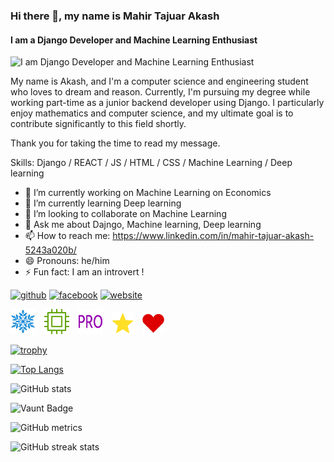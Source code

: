 ### Hi there 👋, my name is Mahir Tajuar Akash 
#### I am a Django Developer and Machine Learning Enthusiast 
![I am Django Developer and Machine Learning Enthusiast ](https://media.licdn.com/dms/image/v2/D4D16AQEQQ-dTwP6-QQ/profile-displaybackgroundimage-shrink_350_1400/profile-displaybackgroundimage-shrink_350_1400/0/1715582747156?e=1732147200&v=beta&t=2QjlQLEetx54DJSA3xbipg-xC1TFMV1PbVFOe31kyDg)

My name is Akash, and I'm a computer science and engineering student who loves to dream and reason. Currently, I'm pursuing my degree while working part-time as a junior backend developer using Django. I particularly enjoy mathematics and computer science, and my ultimate goal is to contribute significantly to this field shortly. 

Thank you for taking the time to read my message.

Skills: Django / REACT / JS / HTML / CSS / Machine Learning / Deep learning

- 🔭 I’m currently working on Machine Learning on Economics 
- 🌱 I’m currently learning Deep learning 
- 👯 I’m looking to collaborate on Machine Learning 
- 💬 Ask me about Dajngo, Machine learning, Deep learning  
- 📫 How to reach me: https://www.linkedin.com/in/mahir-tajuar-akash-5243a020b/ 
- 😄 Pronouns: he/him 
- ⚡ Fun fact: I am an introvert ! 


[<img src='https://cdn.jsdelivr.net/npm/simple-icons@3.0.1/icons/github.svg' alt='github' height='40'>](https://github.com/https://github.com/tajuar-akash-hub)  [<img src='https://cdn.jsdelivr.net/npm/simple-icons@3.0.1/icons/facebook.svg' alt='facebook' height='40'>](https://www.facebook.com/https://www.facebook.com/tajuar.akash.programmer/)  [<img src='https://cdn.jsdelivr.net/npm/simple-icons@3.0.1/icons/icloud.svg' alt='website' height='40'>](https://tajuar-akash-hub.github.io/My_portfolio/?fbclid=IwY2xjawFaMV9leHRuA2FlbQIxMAABHf7LprWP6zVt50Sbnaq_vBxGy0FNBmW_qX6gN5h8AVfZBEHlb7raaIsg0g_aem_1ZhX-_qQoMpMgj5t8HvZtw)  

<a href='https://archiveprogram.github.com/'><img src='https://raw.githubusercontent.com/acervenky/animated-github-badges/master/assets/acbadge.gif' width='40' height='40'></a> <a href='https://docs.github.com/en/developers'><img src='https://raw.githubusercontent.com/acervenky/animated-github-badges/master/assets/devbadge.gif' width='40' height='40'></a> <a href='https://github.com/pricing'><img src='https://raw.githubusercontent.com/acervenky/animated-github-badges/master/assets/pro.gif' width='40' height='40'></a> <a href='https://stars.github.com/'><img src='https://raw.githubusercontent.com/acervenky/animated-github-badges/master/assets/starbadge.gif' width='35' height='35'></a> <a href='https://docs.github.com/en/github/supporting-the-open-source-community-with-github-sponsors'><img src='https://raw.githubusercontent.com/acervenky/animated-github-badges/master/assets/sponsorbadge.gif' width='35' height='35'></a> 

[![trophy](https://github-profile-trophy.vercel.app/?username=https://github.com/tajuar-akash-hub)](https://github.com/ryo-ma/github-profile-trophy)

[![Top Langs](https://github-readme-stats.vercel.app/api/top-langs/?username=https://github.com/tajuar-akash-hub)](https://github.com/anuraghazra/github-readme-stats)

![GitHub stats](https://github-readme-stats.vercel.app/api?username=https://github.com/tajuar-akash-hub&show_icons=true&count_private=true)  

![Vaunt Badge](https://api.vaunt.dev/v1/github/entities/https://github.com/tajuar-akash-hub/contributions?format=svg&private=true)  

![GitHub metrics](https://metrics.lecoq.io/https://github.com/tajuar-akash-hub)  

![GitHub streak stats](https://streak-stats.demolab.com/?user=https://github.com/tajuar-akash-hub)  

